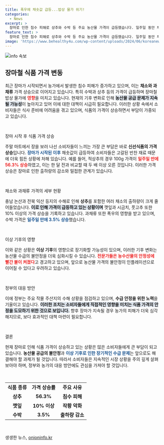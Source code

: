 ```yaml
---
title: 폭우에 채솟값 급등...밥상 물가 위기!
categories:
  - News
excerpt: >
  장마로 인한 침수 피해로 상추와 수박 등 주요 농산물 가격이 급등했습니다. 일주일 동안 채소 가격이 평균 56.3% 상승하며, 앞으로도 더 오를 것으로 예상되는 가운데, 밥상 물가에 미치는 영향이 심각해 보입니다. 클릭해 자세한 소식을 확인하세요!
feature_text: >
  장마로 인한 침수 피해로 상추와 수박 등 주요 농산물 가격이 급등했습니다. 일주일 동안 채소 가격이 평균 56.3% 상승하며, 앞으로도 더 오를 것으로 예상되는 가운데, 밥상 물가에 미치는 영향이 심각해 보입니다. 클릭해 자세한 소식을 확인하세요!
image: 'https://www.behealthy4u.com/wp-content/uploads/2024/06/koreanews.jpg'
---
```


<p><img src="https://www.behealthy4u.com/wp-content/uploads/2024/06/koreanews.jpg" alt="info 속보" /></p>

<h2 data-ke-size="size26">장마철 식품 가격 변동</h2>

<p data-ke-size="size16">최근 장마가 시작되면서 농가에서 발생한 침수 피해가 증가하고 있으며, 이는 <b>채소와 과채류</b> 가격 상승으로 이어지고 있습니다. 특히 수박과 상추 등의 가격이 급등하며 장마철 밥상 물가에 <b><span style="color: #ee2323;">영향</span></b>을 미치고 있습니다. 현재의 기후 변화로 인해 <b><span style="background-color: #21538527;">농산물 공급 문제가 지속될 가능성</span></b>이 높아지고 있어 이에 대한 대책이 시급히 필요합니다. 이러한 상황 속에서 소비자들은 식사 준비에 어려움을 겪고 있으며, 식품의 가격이 상승하면서 부담이 가중되고 있습니다.</p>

<p data-ke-size="size16">&nbsp;</p>

<p>장마 시작 후 식품 가격 상승</p>

<p data-ke-size="size16">주말 마트에서 장을 보러 나선 소비자들이 느끼는 가장 큰 부담은 바로 <b>신선식품의 가격 상승</b>입니다. <b><span style="color: #1a5490;">장마가 시작된 이후</span></b> 채솟값이 급등하여 소비자들은 고갈된 반찬 재료 때문에 더욱 힘든 상황에 처해 있습니다. 예를 들어, 적상추의 경우 100g 가격이 <b><span style="color: #ee2323;">일주일 만에 56.3% 상승</span></b>하였고, 이는 한 달 전과 비교할 때 두 배 이상 오른 것입니다. 이러한 가격 상승은 장마로 인한 출하량의 감소와 밀접한 관계가 있습니다.</p>

<p data-ke-size="size16">&nbsp;</p>

<p>채소와 과채류 가격의 세부 현황</p>

<p data-ke-size="size16">충남 논산과 전북 익산 등지의 수해로 인해 <b>상추</b>를 포함한 여러 채소의 출하량이 크게 줄어들었습니다. <b><span style="background-color: #21538527;">이로 인해 가격이 급등하고 있는 상황이며</span></b> 깻잎과 시금치, 풋고추 또한 10% 이상의 가격 상승을 기록하고 있습니다. 과채류 또한 폭우의 영향을 받고 있으며, 수박 가격은 <b><span style="color: #1a5490;">일주일 만에 3.5% 상승</span></b>했습니다.</p>

<p data-ke-size="size16">&nbsp;</p>

<p>이상 기후의 영향</p>

<p data-ke-size="size16">이와 같은 상황은 <b>이상 기후</b>의 영향으로 장기화할 가능성이 있으며, 이러한 기후 변화는 농산물 수급의 불안정을 더욱 심화시킬 수 있습니다. <b><span style="color: #ee2323;">전문가들은 농수산물의 안정성에 빨간 불이 켜졌다</span></b>고 경고하고 있으며, 앞으로 농산물 가격의 불안정이 인플레이션으로 이어질 수 있다고 우려하고 있습니다.</p>

<p data-ke-size="size16">&nbsp;</p>

<p>정부의 대응 방안</p>

<p data-ke-size="size16">이에 정부는 주요 작물 주산지의 수해 상황을 점검하고 있으며, <b>수급 안정을 위한 노력</b>을 기울이고 있습니다. <b><span style="background-color: #21538527;">이러한 조치는 소비자들에게 직접적인 영향을 미치는 식품 가격의 안정을 도모하기 위한 것으로 보입니다.</span></b> 향후 장마가 지속될 경우 농가의 피해가 더욱 심각해지므로, 보다 효과적인 대책 마련이 필요합니다.</p>

<p data-ke-size="size16">&nbsp;</p>

<p>결론</p>

<p data-ke-size="size16">현재 장마로 인해 식품 가격이 상승하고 있는 상황은 많은 소비자들에게 큰 부담이 되고 있습니다. <b>농산물 공급의 불안정</b>과 <b><span style="color: #1a5490;">이상 기후로 인한 장기적인 수급 문제</span></b>는 앞으로도 해결해야 할 과제가 될 것입니다. 따라서 소비자들은 지속적인 시장 상황을 주의 깊게 살펴보아야 하며, 정부와 농가의 대응 방안에도 관심을 가져야 할 것입니다.</p>

<p data-ke-size="size16">&nbsp;</p>

<table style="width: 100%; ">
  <tr>
    <td style="text-align: center; height: 17px;"><b>식품 종류</b></td>
    <td style="text-align: center; height: 17px;"><b>가격 상승률</b></td>
    <td style="text-align: center; height: 17px;"><b>주요 사유</b></td>
  </tr>
  <tr>
    <td style="text-align: center; height: 17px;"><b>상추</b></td>
    <td style="text-align: center; height: 17px;"><b>56.3%</b></td>
    <td style="text-align: center; height: 17px;"><b>침수 피해</b></td>
  </tr>
  <tr>
    <td style="text-align: center; height: 17px;"><b>깻잎</b></td>
    <td style="text-align: center; height: 17px;"><b>10% 이상</b></td>
    <td style="text-align: center; height: 17px;"><b>작황 악화</b></td>
  </tr>
  <tr>
    <td style="text-align: center; height: 17px;"><b>수박</b></td>
    <td style="text-align: center; height: 17px;"><b>3.5%</b></td>
    <td style="text-align: center; height: 17px;"><b>출하량 감소</b></td>
  </tr>
</table>

<p data-ke-size="size16">&nbsp;</p>
생생한 뉴스, <a href="https://onioninfo.kr" rel="dofollow">onioninfo.kr</a>


